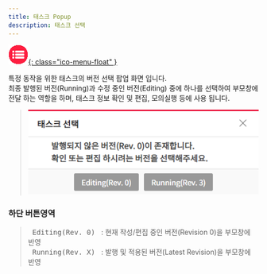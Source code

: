 ```yaml
---
title: 태스크 Popup
description: 태스크 선택
---
```


<link rel="stylesheet" type="text/css" href="../css/opme.css">

<!-- Defined -->
[popup-task-select]: img/popup-task-select.png

<!-- Floating Menu -->
[menu]: index.html "목차"
[ico-menu]: img/icon/ico-menu.png
[![목차][ico-menu]{: class="ico-menu-float" }][menu]


특정 동작을 위한 태스크의 버전 선택 팝업 화면 입니다.  
최종 발행된 버전(Running)과 수정 중인 버전(Editing) 중에 하나를 선택하여 부모창에 전달 하는 역할을 하며,
태스크 정보 확인 및 편집, 모의실행 등에 사용 됩니다.

>![태스크선택][popup-task-select]

### 하단 버튼영역
> <kbd class="btn-gray">&nbsp;Editing(Rev. 0)&nbsp;</kbd> : 현재 작성/편집 중인 버전(Revision 0)을 부모창에 반영  
> <kbd class="btn-gray">&nbsp;Running(Rev. X)&nbsp;</kbd> : 발행 및 적용된 버전(Latest Revision)을 부모창에 반영
 